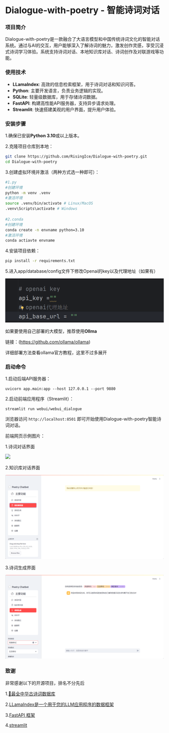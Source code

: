 # Dialogue-with-poetry - 智能诗词对话

### 项目简介

Dialogue-with-poetry是一款融合了大语言模型和中国传统诗词文化的智能对话系统。通过与AI的交互，用户能够深入了解诗词的魅力，激发创作灵感，享受沉浸式诗词学习体验。系统支持诗词对话、本地知识库对话、诗词创作及对联游戏等功能。

### 使用技术

- **LLamaIndex**: 高效的信息检索框架，用于诗词对话和知识问答。
- **Python**: 主要开发语言，负责业务逻辑的实现。
- **SQLite**: 轻量级数据库，用于存储诗词数据。
- **FastAPI**: 构建高性能API服务器，支持异步请求处理。
- **Streamlit**: 快速搭建美观的用户界面，提升用户体验。

### 安装步骤

1.确保已安装**Python 3.10**或以上版本。

2.克隆项目仓库到本地：

```bash
git clone https://github.com/RisingIce/Dialogue-with-poetry.git
cd Dialogue-with-poetry
```

3.创建虚拟环境并激活（两种方式选一种即可）：

```bash
#1.py
#创建环境
python -m venv .venv
#激活环境
source .venv/bin/activate # Linux/MacOS
.venv\Scripts\activate # Windows

#2.conda
#创建环境
conda create -n envname python=3.10
#激活环境
conda actiavte envname
```

4.安装项目依赖：

```bash
pip install -r requirements.txt
```

5.进入app/database/config文件下修改Openai的key以及代理地址（如果有）

![](images/openai配置.png)

如果要使用自己部署的大模型，推荐使用**Ollma**

链接：(https://github.com/ollama/ollama)

详细部署方法查看ollama官方教程，这里不过多展开

### 启动命令

1.启动后端API服务器：

```
uvicorn app.main:app --host 127.0.0.1 --port 9880
```

2.启动前端应用程序（Streamlit）：

```
streamlit run webui/webui_dialogue
```

浏览器访问 `http://localhost:8501` 即可开始使用Dialogue-with-poetry智能诗词对话。

前端网页示例图片：

1.诗词对话界面

![](D:\Typora\images\诗词对话界面.png)

2.知识库对话界面

![](images/知识库对话界面.png)

3.诗词生成界面

![](images/诗词生成界面.png)

### 致谢

非常感谢以下的开源项目，排名不分先后

1.[🧶最全中华古诗词数据库](https://github.com/chinese-poetry/chinese-poetry)

2.[LLamaIndex是一个用于您的LLM应用程序的数据框架](https://github.com/run-llama/llama_index)

3.[FastAPI 框架](https://github.com/tiangolo/fastapi)

4.[streamlit](https://github.com/streamlit/streamlit)



